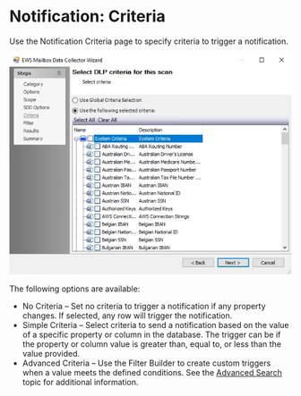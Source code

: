 # Notification: Criteria

Use the Notification Criteria page to specify criteria to trigger a notification.

![Notification Data Analysis Module wizard Criteria page](../../../../../../static/img/product_docs/accessanalyzer/enterpriseauditor/admin/datacollector/ewsmailbox/criteria.webp)

The following options are available:

- No Criteria – Set no criteria to trigger a notification if any property changes. If selected, any row will trigger the notification.
- Simple Criteria – Select criteria to send a notification based on the value of a specific property or column in the database. The trigger can be if the property or column value is greater than, equal to, or less than the value provided.
- Advanced Criteria – Use the Filter Builder to create custom triggers when a value meets the defined conditions. See the [Advanced Search](../../navigate/datagrid.md#advanced-search) topic for additional information.

